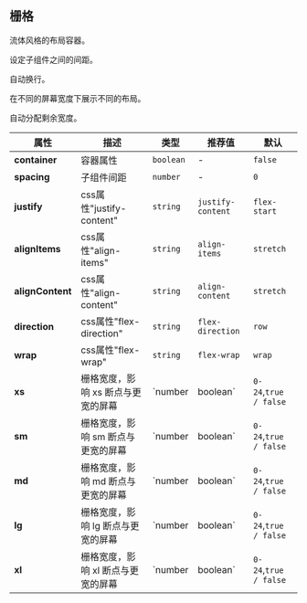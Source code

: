 ## 栅格

流体风格的布局容器。

<ex-code name="ex-grid-basic">

设定子组件之间的间距。

</ex-code>

<ex-code name="ex-grid-fluid">

自动换行。

</ex-code>

<ex-code name="ex-grid-responsive">

在不同的屏幕宽度下展示不同的布局。

</ex-code>

<ex-code name="ex-grid-autoWidth">

自动分配剩余宽度。

</ex-code>

<ex-footer edit-link="https://github.com/zeit-ui/vue/edit/master/docs/zh-cn/components/grid.md">

| 属性 | 描述 | 类型 | 推荐值 | 默认
| ---------- | ---------- | ---- |  -------------- | ------ |
| **container** | 容器属性 | `boolean` | - | `false` |
| **spacing** | 子组件间距 | `number` | - | `0` |
| **justify** | css属性"justify-content" | `string` | `justify-content` | `flex-start` |
| **alignItems** | css属性"align-items" | `string` | `align-items` | `stretch` |
| **alignContent** | css属性"align-content" | `string` | `align-content` | `stretch` |
| **direction** | css属性"flex-direction" | `string` | `flex-direction` | `row` |
| **wrap** | css属性"flex-wrap" | `string` | `flex-wrap` | `wrap` |
| **xs** | 栅格宽度，影响 xs 断点与更宽的屏幕 | `number | boolean` | `0-24`,`true / false` | `false` |
| **sm** | 栅格宽度，影响 sm 断点与更宽的屏幕 | `number | boolean` | `0-24`,`true / false` | `false` |
| **md** | 栅格宽度，影响 md 断点与更宽的屏幕 | `number | boolean` | `0-24`,`true / false` | `false` |
| **lg** | 栅格宽度，影响 lg 断点与更宽的屏幕 | `number | boolean` | `0-24`,`true / false` | `false` |
| **xl** | 栅格宽度，影响 xl 断点与更宽的屏幕 | `number | boolean` | `0-24`,`true / false` | `false` |

</ex-footer>
